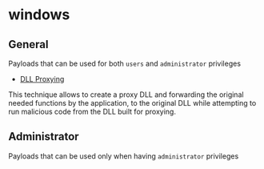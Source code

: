# windows

## General

Payloads that can be used for both `users` and `administrator` privileges 

- [DLL Proxying](General/DLL_PROXY)

This technique allows to create a proxy DLL and forwarding the original needed functions by the application, to the original DLL while attempting to 
run malicious code from the DLL built for proxying.

## Administrator

Payloads that can be used only when having `administrator` privileges
